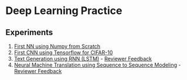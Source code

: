 # Deep Learning Practice
Experiments
---

1. [First NN using Numpy from Scratch](01-InitNN/first-neural-network.ipynb)
2. [First CNN using Tensorflow for CIFAR-10](02-InitCNN/dlnd_image_classification.ipynb)
3. [Text Generation using RNN (LSTM)](03-InitRNN/dlnd_tv_script_generation.ipynb) - [Reviewer Feedback](https://review.udacity.com/#!/reviews/468101/shared)
4. [Neural Machine Translation using Sequence to Sequence Modeling](04-InitSeqtoSeq/dlnd_language_translation.ipynb) - [Reviewer Feedback](https://review.udacity.com/#!/reviews/475593/shared)
